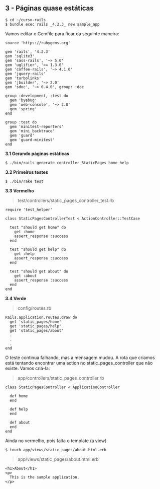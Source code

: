 
3 - Páginas quase estáticas
--------

    $ cd ~/curso-rails
    $ bundle exec rails _4.2.3_ new sample_app

Vamos editar o Gemfile para ficar da seguinte maneira:

    source 'https://rubygems.org'
    
    gem 'rails', '4.2.3'
    gem 'sqlite3'
    gem 'sass-rails', '~> 5.0'
    gem 'uglifier', '>= 1.3.0'
    gem 'coffee-rails', '~> 4.1.0'
    gem 'jquery-rails'
    gem 'turbolinks'
    gem 'jbuilder', '~> 2.0'
    gem 'sdoc', '~> 0.4.0', group: :doc
    
    group :development, :test do
      gem 'byebug'    
      gem 'web-console', '~> 2.0'    
      gem 'spring'
    end
    
    group :test do
      gem 'minitest-reporters'
      gem 'mini_backtrace'
      gem 'guard'
      gem 'guard-minitest'
    end

**3.1 Gerando páginas estáticas**

    $ ./bin/rails generate controller StaticPages home help

**3.2 Primeiros testes**

    $ ./bin/rake test

**3.3 Vermelho**

> test/controllers/static_pages_controller_test.rb

    require 'test_helper'
    
    class StaticPagesControllerTest < ActionController::TestCase
    
      test "should get home" do
        get :home
        assert_response :success
      end
    
      test "should get help" do
        get :help
        assert_response :success
      end
    
      test "should get about" do
        get :about
        assert_response :success
      end
    end

**3.4 Verde**

> config/routes.rb

    Rails.application.routes.draw do
      get 'static_pages/home'
      get 'static_pages/help'
      get 'static_pages/about'
      .
      .
      .
    end
O teste continua falhando, mas a mensagem mudou. A rota que criamos está tentando encontrar uma action no static_pages_controller que não existe. Vamos criá-la:

> app/controllers/static_pages_controller.rb

    class StaticPagesController < ApplicationController
    
      def home
      end
    
      def help
      end
    
      def about
      end
    end

Ainda no vermelho, pois falta o template (a view)

    $ touch app/views/static_pages/about.html.erb

> app/views/static_pages/about.html.erb

    <h1>About</h1>
    <p>
      This is the sample application.
    </p>














